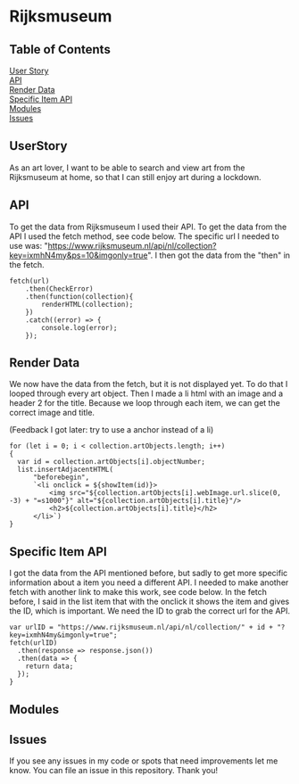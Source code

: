 # Rijksmuseum

## Table of Contents  
[User Story](#UserStory)  
[API](#API)  
[Render Data](#Render)  
[Specific Item API](#SpecificItemAPI)  
[Modules](#Modules)  
[Issues](#Issues)

## UserStory <a name="UserStory">
As an art lover, I want to be able to search and view art from the Rijksmuseum at home, so that I can still enjoy art during a lockdown.

## API <a name="API">
To get the data from Rijksmuseum I used their API. To get the data from the API I used the fetch method, see code below. The specific url I needed to use was: "https://www.rijksmuseum.nl/api/nl/collection?key=ixmhN4my&ps=10&imgonly=true". I then got the data from the "then" in the fetch. 
  
```
fetch(url)
    .then(CheckError)
    .then(function(collection){
        renderHTML(collection);
    })
    .catch((error) => {
        console.log(error);
    });
```
  
## Render Data <a name="Render">
We now have the data from the fetch, but it is not displayed yet. To do that I looped through every art object. Then I made a li html with an image and a header 2 for the title. Because we loop through each item, we can get the correct image and title. 
  
(Feedback I got later: try to use a anchor instead of a li)
  
```
for (let i = 0; i < collection.artObjects.length; i++) 
{
  var id = collection.artObjects[i].objectNumber;
  list.insertAdjacentHTML(
      "beforebegin",
      `<li onclick = ${showItem(id)}>
          <img src="${collection.artObjects[i].webImage.url.slice(0, -3) + "=s1000"}" alt="${collection.artObjects[i].title}"/>
          <h2>${collection.artObjects[i].title}</h2>
      </li>`)
}
```

## Specific Item API <a name="SpecificItemAPI">
I got the data from the API mentioned before, but sadly to get more specific information about a item you need a different API. I needed to make another fetch with another link to make this work, see code below. In the fetch before, I said in the list item that with the onclick it shows the item and gives the ID, which is important. We need the ID to grab the correct url for the API. 
  
```
var urlID = "https://www.rijksmuseum.nl/api/nl/collection/" + id + "?key=ixmhN4my&imgonly=true";
fetch(urlID)
  .then(response => response.json())
  .then(data => {
    return data;
  });
}  
```
  
## Modules <a name="Modules">

  
## Issues <a name="Issues">
If you see any issues in my code or spots that need improvements let me know. You can file an issue in this repository. Thank you!
